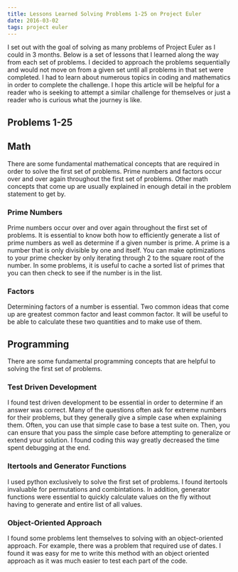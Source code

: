 ```yaml
---
title: Lessons Learned Solving Problems 1-25 on Project Euler
date: 2016-03-02
tags: project euler
---
```


I set out with the goal of solving as many problems of Project Euler as I could in 3 months. Below is a set of lessons that I learned along the way from each set of problems. I decided to approach the problems sequentially and would not move on from a given set until all problems in that set were completed. I had to learn about numerous topics in coding and mathematics in order to complete the challenge. I hope this article will be helpful for a reader who is seeking to attempt a similar challenge for themselves or just a reader who is curious what the journey is like.

## Problems 1-25

## Math

There are some fundamental mathematical concepts that are required in order to solve the first set of problems. Prime numbers and factors occur over and over again throughout the first set of problems. Other math concepts that come up are usually explained in enough detail in the problem statement to get by.

### Prime Numbers

Prime numbers occur over and over again throughout the first set of problems. It is essential to know both how to efficiently generate a list of prime numbers as well as determine if a given number is prime. A prime is a number that is only divisible by one and itself. You can make optimizations to your prime checker by only iterating through 2 to the square root of the number. In some problems, it is useful to cache a sorted list of primes that you can then check to see if the number is in the list.

### Factors

Determining factors of a number is essential. Two common ideas that come up are greatest common factor and least common factor. It will be useful to be able to calculate these two quantities and to make use of them.

## Programming

There are some fundamental programming concepts that are helpful to solving the first set of problems.

### Test Driven Development

I found test driven development to be essential in order to determine if an answer was correct. Many of the questions often ask for extreme numbers for their problems, but they generally give a simple case when explaining them. Often, you can use that simple case to base a test suite on. Then, you can ensure that you pass the simple case before attempting to generalize or extend your solution. I found coding this way greatly decreased the time spent debugging at the end.

### Itertools and Generator Functions

I used python exclusively to solve the first set of problems. I found itertools invaluable for permutations and combintations. In addition, generator functions were essential to quickly calculate values on the fly without having to generate and entire list of all values.

### Object-Oriented Approach

I found some problems lent themselves to solving with an object-oriented approach. For example, there was a problem that required use of dates. I found it was easy for me to write this method with an object oriented approach as it was much easier to test each part of the code.